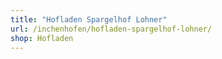 ```yaml
---
title: "Hofladen Spargelhof Lohner"
url: /inchenhofen/hofladen-spargelhof-lohner/
shop: Hofladen
---
```

